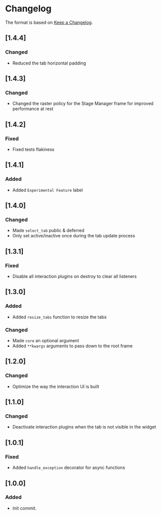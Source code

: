 # Changelog
The format is based on [Keep a Changelog](https://keepachangelog.com/en/1.0.0/).

## [1.4.4]
### Changed
- Reduced the tab horizontal padding

## [1.4.3]
### Changed
- Changed the raster policy for the Stage Manager frame for improved performance at rest

## [1.4.2]
### Fixed
- Fixed tests flakiness

## [1.4.1]
### Added
- Added `Experimental Feature` label

## [1.4.0]
### Changed
- Made `select_tab` public & deferred
- Only set active/inactive once during the tab update process

## [1.3.1]
### Fixed
- Disable all interaction plugins on destroy to clear all listeners

## [1.3.0]
### Added
- Added `resize_tabs` function to resize the tabs

### Changed
- Made `core` an optional argument
- Added `**kwargs` arguments to pass down to the root frame

## [1.2.0]
### Changed
- Optimize the way the interaction UI is built

## [1.1.0]
### Changed
- Deactivate interaction plugins when the tab is not visible in the widget

## [1.0.1]
### Fixed
- Added `handle_exception` decorator for async functions

## [1.0.0]
### Added
- Init commit.
